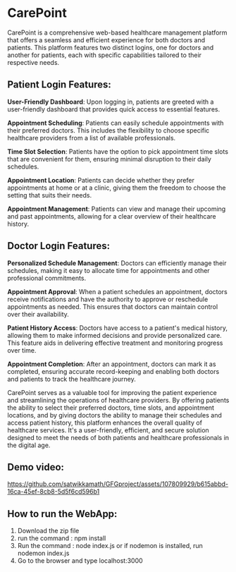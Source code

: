 # CarePoint

CarePoint is a comprehensive web-based healthcare management platform that offers a seamless and efficient experience for both doctors and patients. This platform features two distinct logins, one for doctors and another for patients, each with specific capabilities tailored to their respective needs.

## Patient Login Features:

**User-Friendly Dashboard**: Upon logging in, patients are greeted with a user-friendly dashboard that provides quick access to essential features.

**Appointment Scheduling**: Patients can easily schedule appointments with their preferred doctors. This includes the flexibility to choose specific healthcare providers from a list of available professionals.

**Time Slot Selection**: Patients have the option to pick appointment time slots that are convenient for them, ensuring minimal disruption to their daily schedules.

**Appointment Location**: Patients can decide whether they prefer appointments at home or at a clinic, giving them the freedom to choose the setting that suits their needs.

**Appointment Management**: Patients can view and manage their upcoming and past appointments, allowing for a clear overview of their healthcare history.



## Doctor Login Features:
**Personalized Schedule Management**: Doctors can efficiently manage their schedules, making it easy to allocate time for appointments and other professional commitments.

**Appointment Approval**: When a patient schedules an appointment, doctors receive notifications and have the authority to approve or reschedule appointments as needed. This ensures that doctors can maintain control over their availability.

**Patient History Access**: Doctors have access to a patient's medical history, allowing them to make informed decisions and provide personalized care. This feature aids in delivering effective treatment and monitoring progress over time.

**Appointment Completion**: After an appointment, doctors can mark it as completed, ensuring accurate record-keeping and enabling both doctors and patients to track the healthcare journey.



CarePoint serves as a valuable tool for improving the patient experience and streamlining the operations of healthcare providers. By offering patients the ability to select their preferred doctors, time slots, and appointment locations, and by giving doctors the ability to manage their schedules and access patient history, this platform enhances the overall quality of healthcare services. It's a user-friendly, efficient, and secure solution designed to meet the needs of both patients and healthcare professionals in the digital age.



## Demo video:


https://github.com/satwikkamath/GFGproject/assets/107809929/b615abbd-16ca-45ef-8cb8-5d5f6cd596b1


 ## How to run the WebApp:

1. Download the zip file 
2. run the command : npm install
3. Run the command : node index.js or if nodemon is installed, run nodemon index.js
4. Go to the browser and type localhost:3000
